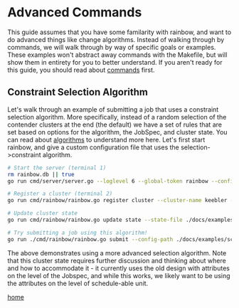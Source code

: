 # Advanced Commands

This guide assumes that you have some familarity with rainbow, and want to do advanced things like change algorithms. Instead of walking through by commands, we will walk through by way of specific goals or examples.
These examples won't abstract away commands with the Makefile, but will show them in entirety for you to better understand. If you aren't ready for this guide, you should read about [commands](commands.md) first.

## Constraint Selection Algorithm

Let's walk through an example of submitting a job that uses a constraint selection algorithm.  More specifically, instead of a random selection of the contender clusters at the end (the default) we have a set of rules that are set based on options for the algorithm, the JobSpec, and cluster state. You can read about [algorithms](algorithms.md) to understand more here. Let's first start rainbow, and give a custom configuration file that uses the selection->constraint algorithm.

```bash
# Start the server (terminal 1)
rm rainbow.db || true
go run cmd/server/server.go --loglevel 6 --global-token rainbow --config ./docs/examples/scheduler/rainbow-selection-config.yaml

# Register a cluster (terminal 2)
go run cmd/rainbow/rainbow.go register cluster --cluster-name keebler --nodes-json ./docs/examples/scheduler/cluster-nodes.json --config-path ./docs/examples/scheduler/rainbow-config.yaml --save

# Update cluster state
go run cmd/rainbow/rainbow.go update state --state-file ./docs/examples/scheduler/cluster-state.json --config-path ./docs/examples/scheduler/rainbow-config.yaml

# Try submitting a job using this algorithm!
go run ./cmd/rainbow/rainbow.go submit --config-path ./docs/examples/scheduler/rainbow-selection-config.yaml --jobspec ./docs/examples/scheduler/jobspec-constraint.yaml
```

The above demonstrates using a more advanced selection algorithm.
Note that this cluster state requires further discussion and thinking about where and how to accommodate it - it currently uses the old design with attributes on the level of the Jobspec, and while this works, we likely want to be using the attributes on the level of schedule-able unit.

[home](/README.md#rainbow-scheduler)
